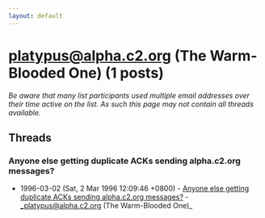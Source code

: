 ```yaml
---
layout: default
---
```


# platypus@alpha.c2.org (The Warm-Blooded One) (1 posts)

_Be aware that many list participants used multiple email addresses over their time active on the list. As such this page may not contain all threads available._

## Threads

### Anyone else getting duplicate ACKs sending alpha.c2.org messages?
+ 1996-03-02 (Sat, 2 Mar 1996 12:09:46 +0800) - [Anyone else getting duplicate ACKs sending alpha.c2.org messages?](/archive/1996/03/b65d3ab0e77a690119e8e5bd36349de349d326cea9e10ec5e1ceb96573068fdc) - _platypus@alpha.c2.org (The Warm-Blooded One)_

